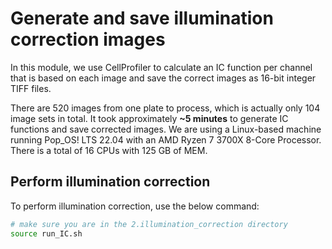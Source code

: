 # Generate and save illumination correction images

In this module, we use CellProfiler to calculate an IC function per channel that is based on each image and save the correct images as 16-bit integer TIFF files.

There are 520 images from one plate to process, which is actually only 104 image sets in total.
It took approximately **~5 minutes** to generate IC functions and save corrected images.
We are using a Linux-based machine running Pop_OS! LTS 22.04 with an AMD Ryzen 7 3700X 8-Core Processor. There is a total of 16 CPUs with 125 GB of MEM.

## Perform illumination correction

To perform illumination correction, use the below command:

```bash
# make sure you are in the 2.illumination_correction directory
source run_IC.sh
```
